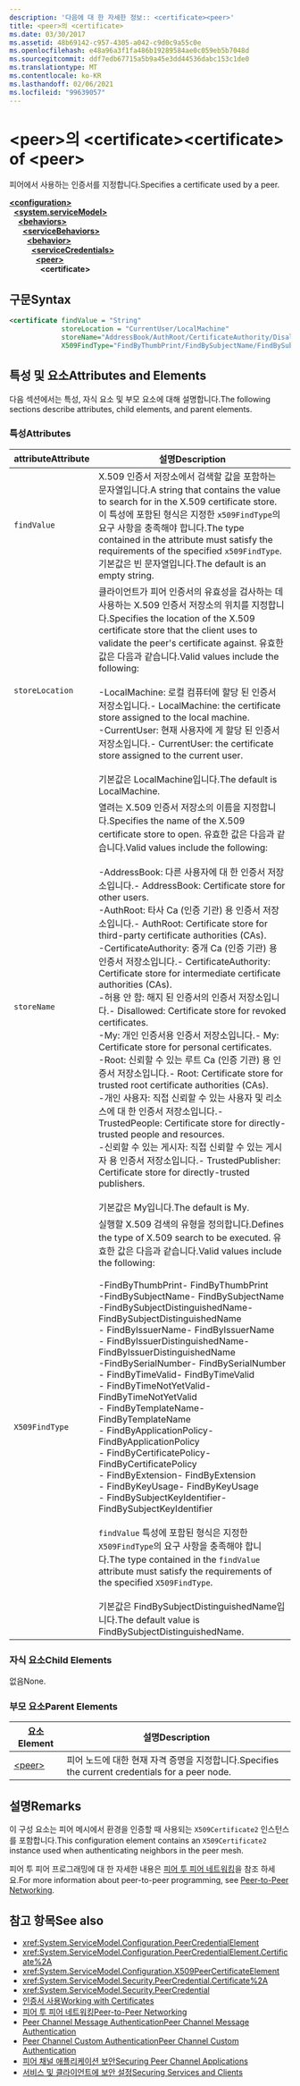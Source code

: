 ```yaml
---
description: '다음에 대 한 자세한 정보:: <certificate><peer>'
title: <peer>의 <certificate>
ms.date: 03/30/2017
ms.assetid: 48b69142-c957-4305-a042-c9d0c9a55c0e
ms.openlocfilehash: e48a96a3f1fa486b19289584ae0c059eb5b7048d
ms.sourcegitcommit: ddf7edb67715a5b9a45e3dd44536dabc153c1de0
ms.translationtype: MT
ms.contentlocale: ko-KR
ms.lasthandoff: 02/06/2021
ms.locfileid: "99639057"
---
```

# <a name="certificate-of-peer"></a><span data-ttu-id="6e427-103">\<peer>의 \<certificate></span><span class="sxs-lookup"><span data-stu-id="6e427-103">\<certificate> of \<peer></span></span>

<span data-ttu-id="6e427-104">피어에서 사용하는 인증서를 지정합니다.</span><span class="sxs-lookup"><span data-stu-id="6e427-104">Specifies a certificate used by a peer.</span></span>  
  
[**\<configuration>**](../configuration-element.md)\
&nbsp;&nbsp;[**\<system.serviceModel>**](system-servicemodel.md)\
&nbsp;&nbsp;&nbsp;&nbsp;[**\<behaviors>**](behaviors.md)\
&nbsp;&nbsp;&nbsp;&nbsp;&nbsp;&nbsp;[**\<serviceBehaviors>**](servicebehaviors.md)\
&nbsp;&nbsp;&nbsp;&nbsp;&nbsp;&nbsp;&nbsp;&nbsp;[**\<behavior>**](behavior-of-servicebehaviors.md)\
&nbsp;&nbsp;&nbsp;&nbsp;&nbsp;&nbsp;&nbsp;&nbsp;&nbsp;&nbsp;[**\<serviceCredentials>**](servicecredentials.md)\
&nbsp;&nbsp;&nbsp;&nbsp;&nbsp;&nbsp;&nbsp;&nbsp;&nbsp;&nbsp;&nbsp;&nbsp;[**\<peer>**](peer-of-servicecredentials.md)\
&nbsp;&nbsp;&nbsp;&nbsp;&nbsp;&nbsp;&nbsp;&nbsp;&nbsp;&nbsp;&nbsp;&nbsp;&nbsp;&nbsp;**\<certificate>**  
  
## <a name="syntax"></a><span data-ttu-id="6e427-105">구문</span><span class="sxs-lookup"><span data-stu-id="6e427-105">Syntax</span></span>  
  
```xml  
<certificate findValue = "String"
             storeLocation = "CurrentUser/LocalMachine"
             storeName="AddressBook/AuthRoot/CertificateAuthority/Disallowed/My/Root/TrustedPeople/TrustedPublisher"
             X509FindType="FindByThumbPrint/FindBySubjectName/FindBySubjectDistinguishedName/FindByIssuerName/FindByIssuerDistinguishedName/FindBySerialNumber/FindByTimeValid/FindByTimeNotYetValid/FindByTemplateName/FindByApplicationPolicy/FindByCertificatePolicy/FindByExtension/FindByKeyUsage/FindBySubjectKeyIdentifier" />
```  
  
## <a name="attributes-and-elements"></a><span data-ttu-id="6e427-106">특성 및 요소</span><span class="sxs-lookup"><span data-stu-id="6e427-106">Attributes and Elements</span></span>  

 <span data-ttu-id="6e427-107">다음 섹션에서는 특성, 자식 요소 및 부모 요소에 대해 설명합니다.</span><span class="sxs-lookup"><span data-stu-id="6e427-107">The following sections describe attributes, child elements, and parent elements.</span></span>  
  
### <a name="attributes"></a><span data-ttu-id="6e427-108">특성</span><span class="sxs-lookup"><span data-stu-id="6e427-108">Attributes</span></span>  
  
|<span data-ttu-id="6e427-109">attribute</span><span class="sxs-lookup"><span data-stu-id="6e427-109">Attribute</span></span>|<span data-ttu-id="6e427-110">설명</span><span class="sxs-lookup"><span data-stu-id="6e427-110">Description</span></span>|  
|---------------|-----------------|  
|`findValue`|<span data-ttu-id="6e427-111">X.509 인증서 저장소에서 검색할 값을 포함하는 문자열입니다.</span><span class="sxs-lookup"><span data-stu-id="6e427-111">A string that contains the value to search for in the X.509 certificate store.</span></span> <span data-ttu-id="6e427-112">이 특성에 포함된 형식은 지정한 `x509FindType`의 요구 사항을 충족해야 합니다.</span><span class="sxs-lookup"><span data-stu-id="6e427-112">The type contained in the attribute must satisfy the requirements of the specified `x509FindType`.</span></span> <span data-ttu-id="6e427-113">기본값은 빈 문자열입니다.</span><span class="sxs-lookup"><span data-stu-id="6e427-113">The default is an empty string.</span></span>|  
|`storeLocation`|<span data-ttu-id="6e427-114">클라이언트가 피어 인증서의 유효성을 검사하는 데 사용하는 X.509 인증서 저장소의 위치를 지정합니다.</span><span class="sxs-lookup"><span data-stu-id="6e427-114">Specifies the location of the X.509 certificate store that the client uses to validate the peer's certificate against.</span></span> <span data-ttu-id="6e427-115">유효한 값은 다음과 같습니다.</span><span class="sxs-lookup"><span data-stu-id="6e427-115">Valid values include the following:</span></span><br /><br /> <span data-ttu-id="6e427-116">-LocalMachine: 로컬 컴퓨터에 할당 된 인증서 저장소입니다.</span><span class="sxs-lookup"><span data-stu-id="6e427-116">-   LocalMachine: the certificate store assigned to the local machine.</span></span><br /><span data-ttu-id="6e427-117">-CurrentUser: 현재 사용자에 게 할당 된 인증서 저장소입니다.</span><span class="sxs-lookup"><span data-stu-id="6e427-117">-   CurrentUser: the certificate store assigned to the current user.</span></span><br /><br /> <span data-ttu-id="6e427-118">기본값은 LocalMachine입니다.</span><span class="sxs-lookup"><span data-stu-id="6e427-118">The default is LocalMachine.</span></span>|  
|`storeName`|<span data-ttu-id="6e427-119">열려는 X.509 인증서 저장소의 이름을 지정합니다.</span><span class="sxs-lookup"><span data-stu-id="6e427-119">Specifies the name of the X.509 certificate store to open.</span></span> <span data-ttu-id="6e427-120">유효한 값은 다음과 같습니다.</span><span class="sxs-lookup"><span data-stu-id="6e427-120">Valid values include the following:</span></span><br /><br /> <span data-ttu-id="6e427-121">-AddressBook: 다른 사용자에 대 한 인증서 저장소입니다.</span><span class="sxs-lookup"><span data-stu-id="6e427-121">-   AddressBook: Certificate store for other users.</span></span><br /><span data-ttu-id="6e427-122">-AuthRoot: 타사 Ca (인증 기관) 용 인증서 저장소입니다.</span><span class="sxs-lookup"><span data-stu-id="6e427-122">-   AuthRoot: Certificate store for third-party certificate authorities (CAs).</span></span><br /><span data-ttu-id="6e427-123">-CertificateAuthority: 중개 Ca (인증 기관) 용 인증서 저장소입니다.</span><span class="sxs-lookup"><span data-stu-id="6e427-123">-   CertificateAuthority: Certificate store for intermediate certificate authorities (CAs).</span></span><br /><span data-ttu-id="6e427-124">-허용 안 함: 해지 된 인증서의 인증서 저장소입니다.</span><span class="sxs-lookup"><span data-stu-id="6e427-124">-   Disallowed: Certificate store for revoked certificates.</span></span><br /><span data-ttu-id="6e427-125">-My: 개인 인증서용 인증서 저장소입니다.</span><span class="sxs-lookup"><span data-stu-id="6e427-125">-   My: Certificate store for personal certificates.</span></span><br /><span data-ttu-id="6e427-126">-Root: 신뢰할 수 있는 루트 Ca (인증 기관) 용 인증서 저장소입니다.</span><span class="sxs-lookup"><span data-stu-id="6e427-126">-   Root: Certificate store for trusted root certificate authorities (CAs).</span></span><br /><span data-ttu-id="6e427-127">-개인 사용자: 직접 신뢰할 수 있는 사용자 및 리소스에 대 한 인증서 저장소입니다.</span><span class="sxs-lookup"><span data-stu-id="6e427-127">-   TrustedPeople: Certificate store for directly-trusted people and resources.</span></span><br /><span data-ttu-id="6e427-128">-신뢰할 수 있는 게시자: 직접 신뢰할 수 있는 게시자 용 인증서 저장소입니다.</span><span class="sxs-lookup"><span data-stu-id="6e427-128">-   TrustedPublisher: Certificate store for directly-trusted publishers.</span></span><br /><br /> <span data-ttu-id="6e427-129">기본값은 My입니다.</span><span class="sxs-lookup"><span data-stu-id="6e427-129">The default is My.</span></span>|  
|`X509FindType`|<span data-ttu-id="6e427-130">실행할 X.509 검색의 유형을 정의합니다.</span><span class="sxs-lookup"><span data-stu-id="6e427-130">Defines the type of X.509 search to be executed.</span></span> <span data-ttu-id="6e427-131">유효한 값은 다음과 같습니다.</span><span class="sxs-lookup"><span data-stu-id="6e427-131">Valid values include the following:</span></span><br /><br /> <span data-ttu-id="6e427-132">-FindByThumbPrint</span><span class="sxs-lookup"><span data-stu-id="6e427-132">-   FindByThumbPrint</span></span><br /><span data-ttu-id="6e427-133">-FindBySubjectName</span><span class="sxs-lookup"><span data-stu-id="6e427-133">-   FindBySubjectName</span></span><br /><span data-ttu-id="6e427-134">-FindBySubjectDistinguishedName</span><span class="sxs-lookup"><span data-stu-id="6e427-134">-   FindBySubjectDistinguishedName</span></span><br /><span data-ttu-id="6e427-135">- FindByIssuerName</span><span class="sxs-lookup"><span data-stu-id="6e427-135">-   FindByIssuerName</span></span><br /><span data-ttu-id="6e427-136">- FindByIssuerDistinguishedName</span><span class="sxs-lookup"><span data-stu-id="6e427-136">-   FindByIssuerDistinguishedName</span></span><br /><span data-ttu-id="6e427-137">-FindBySerialNumber</span><span class="sxs-lookup"><span data-stu-id="6e427-137">-   FindBySerialNumber</span></span><br /><span data-ttu-id="6e427-138">- FindByTimeValid</span><span class="sxs-lookup"><span data-stu-id="6e427-138">-   FindByTimeValid</span></span><br /><span data-ttu-id="6e427-139">- FindByTimeNotYetValid</span><span class="sxs-lookup"><span data-stu-id="6e427-139">-   FindByTimeNotYetValid</span></span><br /><span data-ttu-id="6e427-140">- FindByTemplateName</span><span class="sxs-lookup"><span data-stu-id="6e427-140">-   FindByTemplateName</span></span><br /><span data-ttu-id="6e427-141">- FindByApplicationPolicy</span><span class="sxs-lookup"><span data-stu-id="6e427-141">-   FindByApplicationPolicy</span></span><br /><span data-ttu-id="6e427-142">- FindByCertificatePolicy</span><span class="sxs-lookup"><span data-stu-id="6e427-142">-   FindByCertificatePolicy</span></span><br /><span data-ttu-id="6e427-143">- FindByExtension</span><span class="sxs-lookup"><span data-stu-id="6e427-143">-   FindByExtension</span></span><br /><span data-ttu-id="6e427-144">- FindByKeyUsage</span><span class="sxs-lookup"><span data-stu-id="6e427-144">-   FindByKeyUsage</span></span><br /><span data-ttu-id="6e427-145">- FindBySubjectKeyIdentifier</span><span class="sxs-lookup"><span data-stu-id="6e427-145">-   FindBySubjectKeyIdentifier</span></span><br /><br /> <span data-ttu-id="6e427-146">`findValue` 특성에 포함된 형식은 지정한 `X509FindType`의 요구 사항을 충족해야 합니다.</span><span class="sxs-lookup"><span data-stu-id="6e427-146">The type contained in the `findValue` attribute must satisfy the requirements of the specified `X509FindType`.</span></span><br /><br /> <span data-ttu-id="6e427-147">기본값은 FindBySubjectDistinguishedName입니다.</span><span class="sxs-lookup"><span data-stu-id="6e427-147">The default value is FindBySubjectDistinguishedName.</span></span>|  
  
### <a name="child-elements"></a><span data-ttu-id="6e427-148">자식 요소</span><span class="sxs-lookup"><span data-stu-id="6e427-148">Child Elements</span></span>  

 <span data-ttu-id="6e427-149">없음</span><span class="sxs-lookup"><span data-stu-id="6e427-149">None.</span></span>  
  
### <a name="parent-elements"></a><span data-ttu-id="6e427-150">부모 요소</span><span class="sxs-lookup"><span data-stu-id="6e427-150">Parent Elements</span></span>  
  
|<span data-ttu-id="6e427-151">요소</span><span class="sxs-lookup"><span data-stu-id="6e427-151">Element</span></span>|<span data-ttu-id="6e427-152">설명</span><span class="sxs-lookup"><span data-stu-id="6e427-152">Description</span></span>|  
|-------------|-----------------|  
|[\<peer>](peer-of-servicecredentials.md)|<span data-ttu-id="6e427-153">피어 노드에 대한 현재 자격 증명을 지정합니다.</span><span class="sxs-lookup"><span data-stu-id="6e427-153">Specifies the current credentials for a peer node.</span></span>|  
  
## <a name="remarks"></a><span data-ttu-id="6e427-154">설명</span><span class="sxs-lookup"><span data-stu-id="6e427-154">Remarks</span></span>  

 <span data-ttu-id="6e427-155">이 구성 요소는 피어 메시에서 환경을 인증할 때 사용되는 `X509Certificate2` 인스턴스를 포함합니다.</span><span class="sxs-lookup"><span data-stu-id="6e427-155">This configuration element contains an `X509Certificate2` instance used when authenticating neighbors in the peer mesh.</span></span>  
  
 <span data-ttu-id="6e427-156">피어 투 피어 프로그래밍에 대 한 자세한 내용은 [피어 투 피어 네트워킹](../../../wcf/feature-details/peer-to-peer-networking.md)을 참조 하세요.</span><span class="sxs-lookup"><span data-stu-id="6e427-156">For more information about peer-to-peer programming, see [Peer-to-Peer Networking](../../../wcf/feature-details/peer-to-peer-networking.md).</span></span>  
  
## <a name="see-also"></a><span data-ttu-id="6e427-157">참고 항목</span><span class="sxs-lookup"><span data-stu-id="6e427-157">See also</span></span>

- <xref:System.ServiceModel.Configuration.PeerCredentialElement>
- <xref:System.ServiceModel.Configuration.PeerCredentialElement.Certificate%2A>
- <xref:System.ServiceModel.Configuration.X509PeerCertificateElement>
- <xref:System.ServiceModel.Security.PeerCredential.Certificate%2A>
- <xref:System.ServiceModel.Security.PeerCredential>
- [<span data-ttu-id="6e427-158">인증서 사용</span><span class="sxs-lookup"><span data-stu-id="6e427-158">Working with Certificates</span></span>](../../../wcf/feature-details/working-with-certificates.md)
- [<span data-ttu-id="6e427-159">피어 투 피어 네트워킹</span><span class="sxs-lookup"><span data-stu-id="6e427-159">Peer-to-Peer Networking</span></span>](../../../wcf/feature-details/peer-to-peer-networking.md)
- <span data-ttu-id="6e427-160">[Peer Channel Message Authentication](/previous-versions/dotnet/netframework-3.5/aa967730(v=vs.90))</span><span class="sxs-lookup"><span data-stu-id="6e427-160">[Peer Channel Message Authentication](/previous-versions/dotnet/netframework-3.5/aa967730(v=vs.90))</span></span>
- <span data-ttu-id="6e427-161">[Peer Channel Custom Authentication](/previous-versions/dotnet/netframework-3.5/ms751447(v=vs.90))</span><span class="sxs-lookup"><span data-stu-id="6e427-161">[Peer Channel Custom Authentication](/previous-versions/dotnet/netframework-3.5/ms751447(v=vs.90))</span></span>
- [<span data-ttu-id="6e427-162">피어 채널 애플리케이션 보안</span><span class="sxs-lookup"><span data-stu-id="6e427-162">Securing Peer Channel Applications</span></span>](../../../wcf/feature-details/securing-peer-channel-applications.md)
- [<span data-ttu-id="6e427-163">서비스 및 클라이언트에 보안 설정</span><span class="sxs-lookup"><span data-stu-id="6e427-163">Securing Services and Clients</span></span>](../../../wcf/feature-details/securing-services-and-clients.md)
